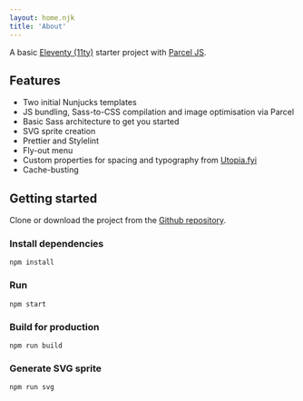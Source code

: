 ```yaml
---
layout: home.njk
title: 'About'
---
```


A basic [Eleventy (11ty)](https://www.11ty.dev/) starter project with [Parcel JS](https://parceljs.org/).

## Features

- Two initial Nunjucks templates
- JS bundling, Sass-to-CSS compilation and image optimisation via Parcel
- Basic Sass architecture to get you started
- SVG sprite creation
- Prettier and Stylelint
- Fly-out menu
- Custom properties for spacing and typography from [Utopia.fyi](https://utopia.fyi/)
- Cache-busting

## Getting started

Clone or download the project from the [Github repository](https://github.com/mbarker84/eleventy-parcel).

### Install dependencies

```
npm install
```

### Run

```
npm start
```

### Build for production

```
npm run build
```

### Generate SVG sprite

```
npm run svg
```
